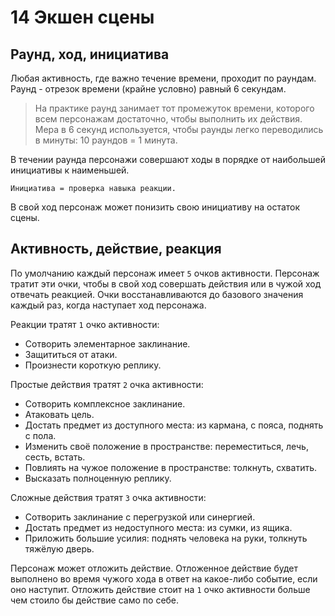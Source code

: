 # 14 Экшен сцены

## Раунд, ход, инициатива

Любая активность, где важно течение времени, проходит по раундам.
Раунд - отрезок времени (крайне условно) равный 6 секундам.

>На практике раунд занимает тот промежуток времени, которого всем персонажам достаточно, чтобы выполнить их действия.
>Мера в 6 секунд используется, чтобы раунды легко переводились в минуты: 10 раундов = 1 минута.

В течении раунда персонажи совершают ходы в порядке от наибольшей инициативы к наименьшей.

`Инициатива = проверка навыка реакции.`

В свой ход персонаж может понизить свою инициативу на остаток сцены.

## Активность, действие, реакция

По умолчанию каждый персонаж имеет `5` очков активности.
Персонаж тратит эти очки, чтобы в свой ход совершать действия или в чужой ход отвечать реакцией.
Очки восстанавливаются до базового значения каждый раз, когда наступает ход персонажа.

Реакции тратят `1` очко активности:
- Сотворить элементарное заклинание.
- Защититься от атаки.
- Произнести короткую реплику.

Простые действия тратят `2` очка активности: 
- Сотворить комплексное заклинание.
- Атаковать цель. 
- Достать предмет из доступного места: из кармана, с пояса, поднять с пола.
- Изменить своё положение в пространстве: переместиться, лечь, сесть, встать.
- Повлиять на чужое положение в пространстве: толкнуть, схватить.
- Высказать полноценную реплику. 

Сложные действия тратят `3` очка активности: 
- Сотворить заклинание с перегрузкой или синергией.
- Достать предмет из недоступного места: из сумки, из ящика.
- Приложить большие усилия: поднять человека на руки, толкнуть тяжёлую дверь.

Персонаж может отложить действие.
Отложенное действие будет выполнено во время чужого хода в ответ на какое-либо событие, если оно наступит.
Отложить действие стоит на `1` очко активности больше чем стоило бы действие само по себе.
